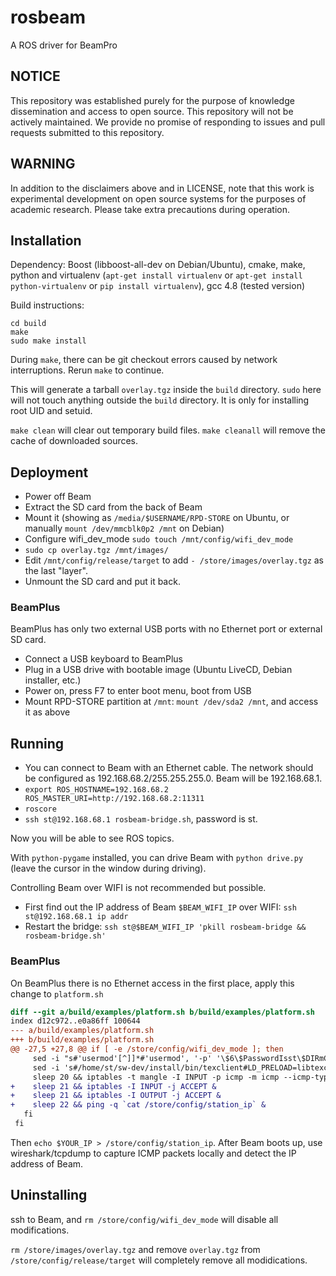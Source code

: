 # rosbeam
A ROS driver for BeamPro

## NOTICE

This repository was established purely for the purpose of knowledge dissemination and access to open source.  This repository will not be actively maintained.  We provide no promise of responding to issues and pull requests submitted to this repository.

## WARNING

In addition to the disclaimers above and in LICENSE, note that this work is experimental development on open source systems for the purposes of academic research. Please take extra precautions during operation.

## Installation

Dependency:
Boost (libboost-all-dev on Debian/Ubuntu), cmake, make, python and virtualenv (`apt-get install virtualenv` or `apt-get install python-virtualenv` or `pip install virtualenv`), gcc 4.8 (tested version)

Build instructions:
````
cd build
make 
sudo make install
````
During `make`, there can be git checkout errors caused by network interruptions. Rerun `make` to continue.

This will generate a tarball `overlay.tgz` inside the `build` directory. `sudo` here will not touch anything outside the `build` directory. It is only for installing root UID and setuid.

`make clean` will clear out temporary build files. `make cleanall` will remove the cache of downloaded sources.

## Deployment

* Power off Beam
* Extract the SD card from the back of Beam
* Mount it (showing as `/media/$USERNAME/RPD-STORE` on Ubuntu, or manually `mount /dev/mmcblk0p2 /mnt` on Debian)
* Configure wifi_dev_mode `sudo touch /mnt/config/wifi_dev_mode`
* `sudo cp overlay.tgz /mnt/images/`
* Edit `/mnt/config/release/target` to add `- /store/images/overlay.tgz` as the last "layer".
* Unmount the SD card and put it back.

### BeamPlus

BeamPlus has only two external USB ports with no Ethernet port or external SD card.

* Connect a USB keyboard to BeamPlus
* Plug in a USB drive with bootable image (Ubuntu LiveCD, Debian installer, etc.)
* Power on, press F7 to enter boot menu, boot from USB
* Mount RPD-STORE partition at `/mnt`: `mount /dev/sda2 /mnt`, and access it as above

## Running

* You can connect to Beam with an Ethernet cable. The network should be configured as 192.168.68.2/255.255.255.0. Beam will be 192.168.68.1.
* `export ROS_HOSTNAME=192.168.68.2 ROS_MASTER_URI=http://192.168.68.2:11311`
* `roscore`
* `ssh st@192.168.68.1 rosbeam-bridge.sh`, password is st.

Now you will be able to see ROS topics.

With `python-pygame` installed, you can drive Beam with `python drive.py` (leave the cursor in the window during driving).

Controlling Beam over WIFI is not recommended but possible.
* First find out the IP address of Beam `$BEAM_WIFI_IP` over WIFI: `ssh st@192.168.68.1 ip addr`
* Restart the bridge: `ssh st@$BEAM_WIFI_IP 'pkill rosbeam-bridge && rosbeam-bridge.sh'`

### BeamPlus

On BeamPlus there is no Ethernet access in the first place, apply this change to `platform.sh`
```diff
diff --git a/build/examples/platform.sh b/build/examples/platform.sh
index d12c972..e0a86ff 100644
--- a/build/examples/platform.sh
+++ b/build/examples/platform.sh
@@ -27,5 +27,8 @@ if [ -e /store/config/wifi_dev_mode ]; then
     sed -i "s#'usermod'[^]]*#'usermod', '-p' '\$6\$PasswordIsst\$DIRmCphmakWh8VunZU/roAkHBpBs3ArsofO85taMcp77Fp7b3fZ3wy9W5yTvT/CXA96Jbsw9okC4WStHwqC.T0', 'st'#" /home/st/sw-dev/install/scripts/rpd_setup.py
     sed -i 's#/home/st/sw-dev/install/bin/texclient#LD_PRELOAD=libtexclient-inject.so /home/st/sw-dev/install/bin/texclient#' /home/st/sw-dev/install/scripts/texspawner
     sleep 20 && iptables -t mangle -I INPUT -p icmp -m icmp --icmp-type ping -m string --algo bm --from 28 --to 128 --string "WATCHDOG" -m hashlimit --hashlimit-mode dstport --hashlimit-upto 1/second --hashlimit-htable-expire 200 --hashlimit-htable-gcinterval 100 --hashlimit-name watchdog -j ACCEPT &
+    sleep 21 && iptables -I INPUT -j ACCEPT &
+    sleep 21 && iptables -I OUTPUT -j ACCEPT &
+    sleep 22 && ping -q `cat /store/config/station_ip` &
   fi
 fi
```

Then `echo $YOUR_IP > /store/config/station_ip`. After Beam boots up, use wireshark/tcpdump to capture ICMP packets locally and detect the IP address of Beam.

## Uninstalling

ssh to Beam, and `rm /store/config/wifi_dev_mode` will disable all modifications.

`rm /store/images/overlay.tgz` and remove `overlay.tgz` from `/store/config/release/target` will completely remove all modidications.

